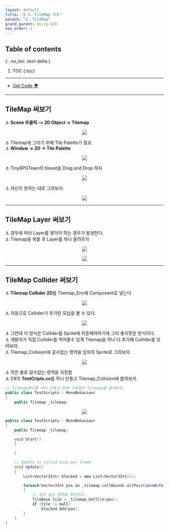 ```yaml
---
layout: default
title: "2.1. TileMap 기초"
parent: "2. TileMap"
grand_parent: Unity-심화
nav_order: 1
---
```


## Table of contents
{: .no_toc .text-delta }

1. TOC
{:toc}

---

* [Get Code 🌍](https://github.com/EasyCoding-7/UnityPortfolio/tree/2.1.Tilemap)

---

## TileMap 써보기

⚓ **Scene 우클릭 -> 2D Object -> Tilemap**

<p align="center">
  <img src="https://taehyungs-programming-blog.github.io/blog/assets/images/csharp/unity-adv/unity-adv-2-1-1.png"/>
</p>

⚓ Tilemap에 그리기 위해 Tile Palette가 필요<br>
⚓ **Window -> 2D -> Tile Palette**

<p align="center">
  <img src="https://taehyungs-programming-blog.github.io/blog/assets/images/csharp/unity-adv/unity-adv-2-1-2.png"/>
</p>

⚓ TinyRPGTown의 tileset을 Drag and Drop 하자

<p align="center">
  <img src="https://taehyungs-programming-blog.github.io/blog/assets/images/csharp/unity-adv/unity-adv-2-1-3.png"/>
</p>

⚓ 자신이 원하는 대로 그려보자.

<p align="center">
  <img src="https://taehyungs-programming-blog.github.io/blog/assets/images/csharp/unity-adv/unity-adv-2-1-4.png"/>
</p>

---

## TileMap Layer 써보기

⚓ 경우에 따라 Layer를 쌓아야 하는 경우가 발생한다.<br>
⚓ Tilemap을 복붙 후 Layer를 하나 올려주자

<p align="center">
  <img src="https://taehyungs-programming-blog.github.io/blog/assets/images/csharp/unity-adv/unity-adv-2-1-5.png"/>
</p>

<p align="center">
  <img src="https://taehyungs-programming-blog.github.io/blog/assets/images/csharp/unity-adv/unity-adv-2-1-6.png"/>
</p>

---

## TileMap Collider 써보기

⚓ **Tilemap Collider 2D**를 Tilemap_Env에 Component로 넣는다

<p align="center">
  <img src="https://taehyungs-programming-blog.github.io/blog/assets/images/csharp/unity-adv/unity-adv-2-1-7.png"/>
</p>

⚓ 자동으로 Collider가 추가된 모습을 볼 수 있다.

<p align="center">
  <img src="https://taehyungs-programming-blog.github.io/blog/assets/images/csharp/unity-adv/unity-adv-2-1-8.png"/>
</p>

⚓ 그런데 이 방식은 Collider를 Sprite에 의존해야하기에 그리 좋지못한 방식이다.<br>
⚓ 개발자가 직접 Collider를 찍어줄수 있게 Tilemap을 하나 더 추가해 Collider를 넣어보자.<br>
⚓ Tilemap_Collision에 갈수없는 영역을 임의의 Sprite로 그려보자.

<p align="center">
  <img src="https://taehyungs-programming-blog.github.io/blog/assets/images/csharp/unity-adv/unity-adv-2-1-9.png"/>
</p>

⚓ 작은 돌로 갈수없는 영역을 지정함<br>
⚓ C#의 **TestCripts.cs**를 하나 만들고 Tilemap_Collision에  붙여보자.

```cs
// Tilemap변수를 하나 만들고 현재 사용중인 Tilemap을 붙여보자.
public class TestScripts : MonoBehaviour
{
    public Tilemap _tilemap;
```

<p align="center">
  <img src="https://taehyungs-programming-blog.github.io/blog/assets/images/csharp/unity-adv/unity-adv-2-1-10.png"/>
</p>

```cs
public class TestScripts : MonoBehaviour
{
    public Tilemap _tilemap;

    void Start()
    {
        
    }

    // Update is called once per frame
    void Update()
    {
        List<Vector3Int> blocked = new List<Vector3Int>();

        foreach(Vector3Int pos in _tilemap.cellBounds.allPositionsWithin)
        {
            // 갈수 없는 영역을 찾아본다.
            TileBase tile = _tilemap.GetTile(pos);
            if (tile != null)
                blocked.Add(pos);
        }
    }
}
```


